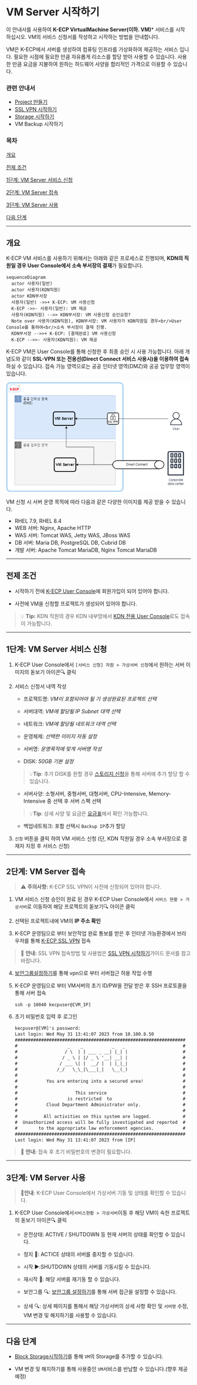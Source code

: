 [문서 최종 수정일자 : 2023-05-16]: # 
[문서 최종 수정자 : 신승규]: # 

# VM Server 시작하기

이 안내서를 사용하여 **K-ECP VirtualMachine Server(이하. VM)*** 서비스를 시작 하십시오. VM의 서비스 신청서를 작성하고 시작하는 방법을 안내합니다. 

VM은 K-ECP에서 서버를 생성하여 컴퓨팅 인프라를 가상화하여 제공하는 서비스 입니다. 필요한 시점에 필요한 만큼 자유롭게 리소스를 할당 받아 사용할 수 있습니다. 사용한 만큼 요금을 지불하여 원하는 하드웨어 사양을 합리적인 가격으로 이용할 수 있습니다.

### 관련 안내서

* [Project 만들기](./Project.md)
* [SSL VPN 시작하기](./SSLVPN_started.md)
* [Storage 시작하기](./Storage_started)
* VM Backup 시작하기

### 목차

[개요](#abstract)

[전제 조건](#precondition)

[1단계: VM Server 서비스 신청](#step1)

[2단계: VM Server 접속](#step2)

[3단계: VM Server 사용](#step3)

[다음 단계](#nextstep)

---

<span id="abstract"/>

## 개요

K-ECP VM 서비스를 사용하기 위해서는 아래와 같은 프로세스로 진행되며, **KDN의 직원일 경우 User Console에서 소속 부서장의 결재**가 필요합니다.

```mermaid
sequenceDiagram
  actor 사용자(일반)
  actor 사용자(KDN직원)
  actor KDN부서장
  사용자(일반) ->>+ K-ECP: VM 사용신청
  K-ECP ->>- 사용자(일반): VM 제공
  사용자(KDN직원) -->> KDN부서장: VM 사용신청 승인요청?
  Note over 사용자(KDN직원), KDN부서장: VM 사용자가 KDN직원일 경우<br/>User Console를 통하여<br/>소속 부서장이 결재 진행.
  KDN부서장 -->>+ K-ECP: [결재완료] VM 사용신청
  K-ECP -->>- 사용자(KDN직원): VM 제공
```

K-ECP VM은 User Console를 통해 신청한 후 최종 승인 시 사용 가능합니다. 아래 개념도와 같이 **SSL-VPN 또는 전용선(Direct Connect 서비스 사용시)을 이용하여 접속**하실 수 있습니다. 접속 가능 영역으로는 공공 인터넷 영역(DMZ)와 공공 업무망 영역이 있습니다.

![concept_vm.png](./../resource/concept_vm.png)

VM 신청 시 서버 운영 목적에 따라 다음과 같은 다양한 이미지를 제공 받을 수 있습니다.

* RHEL 7.9, RHEL 8.4
* WEB 서버: Nginx, Apache HTTP
* WAS 서버: Tomcat WAS, Jetty WAS, JBoss WAS
* DB 서버: Maria DB, PostgreSQL DB, Cubrid DB
* 개발 서버: Apache Tomcat MariaDB, Nginx Tomcat MariaDB

---

<span id="precondition"/>

## 전제 조건

* 시작하기 전에 [K-ECP User Console](https://kecp.kdn.com/mbr/ "인터넷에서 접속 시")에 회원가입이 되어 있어야 합니다. 

* 사전에 VM을 신청할 프로젝트가 생성되어 있어야 합니다. 

> :bulb: **Tip:** KDN 직원의 경우  KDN 내부망에서 [KDN 전용 User Console](http://kdnecp.kdn.com:8585/mbr/ "KDN 내부망에서 접속 시")로도 접속이 가능합니다.

---

<span id="step1"/>

## 1단계: VM Server 서비스 신청

1. K-ECP User Console에서 `[서비스 신청] 자원 > 가상서버 신청`에서 원하는 서버 이미지의 돋보기 아이콘:mag: 클릭

2. 서비스 신청서 내역 작성  
   
   * 프로젝트명: *VM이 포함되어야 될 기 생성완료된 프로젝트 선택*
   
   * 서버대역: *VM에 할당될 IP Subnet 대역 선택* 
   
   * 네트워크: *VM에 할당될 네트워크 대역 선택*
   
   * 운영체제: *선택한 이미지 자동 설정*
   
   * 서버명: *운영목적에 맞게 서버명 작성*
   
   * DISK: *50GB 기본 설정*
   
   > :bulb:**Tip**: 추가 DISK를 원할 경우 [스토리지 신청](./BlockStorage_started.md)을 통해 서버에 추가 할당 할 수 있습니다.
   
   * 서버사양: 소형서버, 중형서버, 대형서버, CPU-Intensive, Memory-Intensive 중 선택 후 서버 스펙 선택
   
   > :bulb:**Tip**: 상세 사양 및 요금은 [요금표](http://kdnecp.kdn.com:8585/mbr/ "KDN 요금표")에서 확인 가능합니다.
   
   * 백업네트워크: 포함 선택시 `Backup IP`추가 할당

3. `신청` 버튼을 클릭 하여 VM 서비스 신청 (단, KDN 직원일 경우 소속 부서장으로 결재자 지정 후 서비스 신청)

---

<span id="step2"/>

## 2단계: VM Server 접속

> :warning: **주의사항:** K-ECP SSL VPN이 사전에 신청되어 있어야 합니다.

1. VM 서비스 신청 승인이 완료 된 경우 K-ECP User Console에서 `서비스 현황 > 가상서버`로 이동하여 해당 프로젝트의 돋보기:mag: 아이콘 클릭

2. 선택된 프로젝트내에 VM의 **IP 주소 확인**

3. K-ECP 운영팀으로 부터 보안작업 완료 통보를 받은 후 인터넷 가능환경에서 브라우저를 통해 [K-ECP SSL VPN](https://kecp-vpn.kdn.com/) 접속 

> :bell: **안내:** SSL VPN 접속방법 및 사용법은 [SSL VPN 시작하기](./SSLVPN_started.md)가이드 문서를 참고 바랍니다.

4. [보안그룹설정하기](./SecurityGroup_started.md)를 통해 vpn으로 부터 서버접근 허용 작업 수행

5. K-ECP 운영팀으로 부터 VM서버의 초기 ID/PW을 전달 받은 후 SSH 프로토콜을 통해 서버 접속
   
   ```
   ssh -p 10040 kecpuser@[VM_IP]
   ```

6. 초기 비밀번호 입력 후 로그인
   
   ```
   kecpuser@[VM]'s password:
   Last login: Wed May 31 13:41:07 2023 from 10.100.8.50
   #################################################################
   #                   _    _           _   _                      #
   #                  / \  | | ___ _ __| |_| |                     #
   #                 / _ \ | |/ _ \ '__| __| |                     #
   #                / ___ \| |  __/ |  | |_|_|                     #
   #               /_/   \_\_|\___|_|   \__(_)                     #
   #                                                               #
   #           You are entering into a secured area!               #
   #                                                               #
   #                      This service                             #
   #                   is restricted  to                           #
   #           Cloud Department Administrator only.                #
   #                                                               #
   #          All activities on this system are logged.            #
   #  Unauthorized access will be fully investigated and reported  #
   #        to the appropriate law enforcement agencies.           #
   #################################################################
   Last login: Wed May 31 13:41:07 2023 from [IP]
   ```

> :bell: **안내:** 접속 후 초기 비밀번호의 변경이 필요합니다.

---

<span id="step3"/>

## 3단계: VM Server 사용

> :bell:**안내**: K-ECP User Console에서 가상서버 기동 및 상태를 확인할 수 있습니다.

1. K-ECP User Console에서`서비스현황 > 가상서버`이동 후 해당 VM이 속한 프로젝트의 돋보기 아이콘:mag: 클릭
   
   * 운전상태: ACTIVE / SHUTDOWN 등 현재 서버의 상태를 확인할 수 있습니다.
   
   * 정지 :white_square_button::  ACTICE 상태의 서버를 중지할 수 있습니다.
   
   * 시작 :arrow_forward::SHUTDOWN 상태의 서버를 기동시킬 수 있습니다.
   
   * 재시작 :arrows_counterclockwise:: 해당 서버를 재기동 할 수 있습니다.
   
   * 보안그룹 :mag:: [보안그룹 설정하기](./SecurityGroup_started.md)를 통해 서버 접근을 설정할 수 있습니다.
   
   * 상세 :mag:: 상세 페이지를 통해서 해당 가상서버의 상세 사항 확인 및 `서버명` 수정, VM 변경 및 해지하기를 사용할 수 있습니다.

---

<span id="nextstep"/>

## 다음 단계

* [Block Storage시작하기](./BlockStorage_started.md)를 통해 `VM`의 Storage를 추가할 수 있습니다.

* VM 변경 및 해지하기를 통해 사용중인 `VM`서비스를 반납할 수 있습니다.(향후 제공 예정)

